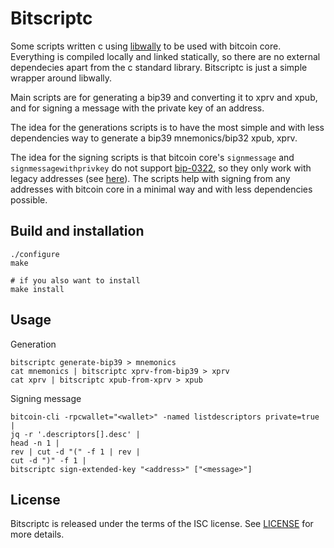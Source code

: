 # Bitscriptc

Some scripts written c using
[libwally](https://github.com/ElementsProject/libwally-core) to be used
with bitcoin core. Everything is compiled locally and linked statically,
so there are no external dependecies apart from the c standard library.
Bitscriptc is just a simple wrapper around libwally.

Main scripts are for generating a bip39 and converting it to xprv and
xpub, and for signing a message with the private key of an address.

The idea for the generations scripts is to have the most simple and with
less dependencies way to generate a bip39 mnemonics/bip32 xpub, xprv.

The idea for the signing scripts is that bitcoin core's `signmessage`
and `signmessagewithprivkey` do not support
[bip-0322](https://github.com/bitcoin/bips/blob/master/bip-0322.mediawiki),
so they only work with legacy addresses (see
[here](https://github.com/bitcoin/bitcoin/pull/24058)).
The scripts help with signing from any addresses with bitcoin core in a
minimal way and with less dependencies possible.

## Build and installation

```
./configure
make

# if you also want to install
make install
```

## Usage

Generation
```
bitscriptc generate-bip39 > mnemonics
cat mnemonics | bitscriptc xprv-from-bip39 > xprv
cat xprv | bitscriptc xpub-from-xprv > xpub
```

Signing message
```
bitcoin-cli -rpcwallet="<wallet>" -named listdescriptors private=true |
jq -r '.descriptors[].desc' |
head -n 1 |
rev | cut -d "(" -f 1 | rev |
cut -d ")" -f 1 |
bitscriptc sign-extended-key "<address>" ["<message>"]
```

## License

Bitscriptc is released under the terms of the ISC license.
See [LICENSE](LICENSE) for more details.
